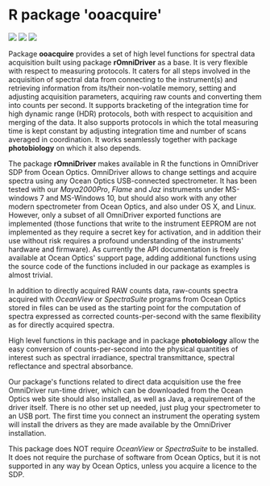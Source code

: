 # R package 'ooacquire' #

[![](http://www.r-pkg.org/badges/version/ooacquire)](https://cran.r-project.org/package=ooacquire) [![](http://cranlogs.r-pkg.org/badges/ooacquire)](https://cran.r-project.org/package=ooacquire) [![](http://cranlogs.r-pkg.org/badges/grand-total/ooacquire)](https://cran.r-project.org/package=ooacquire)

Package **ooacquire** provides a set of high level functions for spectral data acquisition built using package **rOmniDriver** as a base. It is very flexible with respect to measuring protocols. It caters for all steps involved in the acquisition of spectral data from connecting to the instrument(s) and retrieving information from its/their non-volatile memory, setting and adjusting acquisition parameters, acquiring raw counts and converting them into counts per second. It supports bracketing of the integration time for high dynamic range (HDR) protocols, both with respect to acquisition and merging of the data. It also supports protocols in which the total measuring time is kept constant by adjusting integration time and number of scans averaged in coordination. It works seamlessly together with package **photobiology** on which it also depends.

The package **rOmniDriver** makes available in R the functions in OmniDriver SDP from Ocean Optics. OmniDriver allows to change settings and acquire spectra using any Ocean Optics USB-connected spectrometer. It has been tested with our _Maya2000Pro_, _Flame_ and _Jaz_ instruments under MS-windows 7 and MS-Windows 10, but should also work with any other modern spectrometer from Ocean Optics, and also under OS X, and Linux. However, only a subset of all OmniDriver exported functions are implemented (those functions that write to the instrument EEPROM are not implemented as they require a secret key for activation, and in addition their use without risk requires a profound understanding of the instruments' hardware and firmware). As currently the API documentation is freely available at Ocean Optics' support page, adding additional functions using the source code of the functions included in our package as examples is almost trivial.

In addition to directly acquired RAW counts data, raw-counts spectra acquired with _OceanView_ or _SpectraSuite_ programs from Ocean Optics stored in files can be used as the starting point for the computation of spectra expressed as corrected counts-per-second with the same flexibility as for directly acquired spectra.

High level functions in this package and in package **photobiology** allow the easy conversion of counts-per-second into the physical quantities of interest such as spectral irradiance, spectral transmittance, spectral reflectance and spectral absorbance. 

Our package's functions related to direct data acquisition use the free OmniDriver run-time driver, which can be downloaded from the Ocean Optics web site should also installed, as well as Java, a requirement of the driver itself. There is no other set up needed, just plug your spectrometer to an USB port. The first time you connect an instrument the operating system will install the drivers as they are made available by the OmniDriver installation.

This package does NOT require _OceanView_ or _SpectraSuite_ to be installed. It does not require the purchase of software from Ocean Optics, but it is not supported in any way by Ocean Optics, unless you acquire a licence to the SDP.
